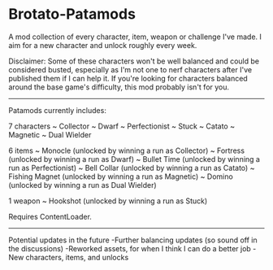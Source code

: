 # Brotato-Patamods
A mod collection of every character, item, weapon or challenge I've made. I aim for a new character and unlock roughly every week.

Disclaimer: Some of these characters won't be well balanced and could be considered busted, especially as I'm not one to nerf characters after I've published them if I can help it. If you're looking for characters balanced around the base game's difficulty, this mod probably isn't for you.

-----

Patamods currently includes:

7 characters
~ Collector
~ Dwarf
~ Perfectionist
~ Stuck
~ Catato
~ Magnetic
~ Dual Wielder

6 items
~ Monocle (unlocked by winning a run as Collector)
~ Fortress (unlocked by winning a run as Dwarf)
~ Bullet Time (unlocked by winning a run as Perfectionist)
~ Bell Collar (unlocked by winning a run as Catato)
~ Fishing Magnet (unlocked by winning a run as Magnetic)
~ Domino (unlocked by winning a run as Dual Wielder)

1 weapon
~ Hookshot (unlocked by winning a run as Stuck)

Requires ContentLoader.

-----

Potential updates in the future
-Further balancing updates (so sound off in the discussions)
-Reworked assets, for when I think I can do a better job
-New characters, items, and unlocks
